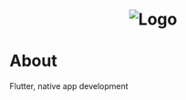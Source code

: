 <h1 align="center">
    <img alt="Logo" src="https://media.giphy.com/media/d9ZKPVdrX2SpXeNpbT/giphy.gif" width="">
</h1>

# About
Flutter, native app development
